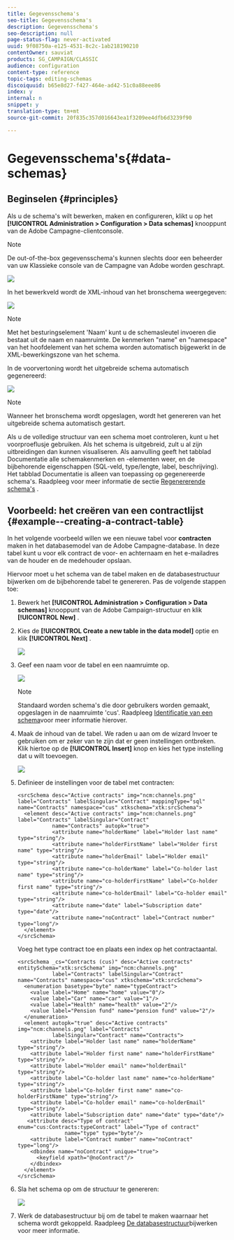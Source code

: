 ```yaml
---
title: Gegevensschema's
seo-title: Gegevensschema's
description: Gegevensschema's
seo-description: null
page-status-flag: never-activated
uuid: 9f08750a-e125-4531-8c2c-1ab218190210
contentOwner: sauviat
products: SG_CAMPAIGN/CLASSIC
audience: configuration
content-type: reference
topic-tags: editing-schemas
discoiquuid: b65e8d27-f427-464e-ad42-51c0a88eee86
index: y
internal: n
snippet: y
translation-type: tm+mt
source-git-commit: 20f835c357d016643ea1f3209ee4dfb6d3239f90

---
```



# Gegevensschema&#39;s{#data-schemas}

## Beginselen {#principles}

Als u de schema&#39;s wilt bewerken, maken en configureren, klikt u op het **[!UICONTROL Administration > Configuration > Data schemas]** knooppunt van de Adobe Campagne-clientconsole.

>[!NOTE]
>
>De out-of-the-box gegevensschema&#39;s kunnen slechts door een beheerder van uw Klassieke console van de Campagne van Adobe worden geschrapt.

![](assets/d_ncs_integration_schema_navtree.png)

In het bewerkveld wordt de XML-inhoud van het bronschema weergegeven:

![](assets/d_ncs_integration_schema_edition.png)

>[!NOTE]
>
>Met het besturingselement &#39;Naam&#39; kunt u de schemasleutel invoeren die bestaat uit de naam en naamruimte. De kenmerken &quot;name&quot; en &quot;namespace&quot; van het hoofdelement van het schema worden automatisch bijgewerkt in de XML-bewerkingszone van het schema.

In de voorvertoning wordt het uitgebreide schema automatisch gegenereerd:

![](assets/d_ncs_integration_schema_edition2.png)

>[!NOTE]
>
>Wanneer het bronschema wordt opgeslagen, wordt het genereren van het uitgebreide schema automatisch gestart.

Als u de volledige structuur van een schema moet controleren, kunt u het voorproeflusje gebruiken. Als het schema is uitgebreid, zult u al zijn uitbreidingen dan kunnen visualiseren. Als aanvulling geeft het tabblad Documentatie alle schemakenmerken en -elementen weer, en de bijbehorende eigenschappen (SQL-veld, type/lengte, label, beschrijving). Het tabblad Documentatie is alleen van toepassing op gegenereerde schema&#39;s. Raadpleeg voor meer informatie de sectie [Regenererende schema&#39;s](../../configuration/using/regenerating-schemas.md) .

## Voorbeeld: het creëren van een contractlijst {#example--creating-a-contract-table}

In het volgende voorbeeld willen we een nieuwe tabel voor **contracten** maken in het databasemodel van de Adobe Campagne-database. In deze tabel kunt u voor elk contract de voor- en achternaam en het e-mailadres van de houder en de medehouder opslaan.

Hiervoor moet u het schema van de tabel maken en de databasestructuur bijwerken om de bijbehorende tabel te genereren. Pas de volgende stappen toe:

1. Bewerk het **[!UICONTROL Administration > Configuration > Data schemas]** knooppunt van de Adobe Campaign-structuur en klik **[!UICONTROL New]** .
1. Kies de **[!UICONTROL Create a new table in the data model]** optie en klik **[!UICONTROL Next]** .

   ![](assets/s_ncs_configuration_create_new_schema.png)

1. Geef een naam voor de tabel en een naamruimte op.

   ![](assets/s_ncs_configuration_create_new_param.png)

   >[!NOTE]
   >
   >Standaard worden schema&#39;s die door gebruikers worden gemaakt, opgeslagen in de naamruimte &#39;cus&#39;. Raadpleeg [Identificatie van een schema](../../configuration/using/about-schema-reference.md#identification-of-a-schema)voor meer informatie hierover.

1. Maak de inhoud van de tabel. We raden u aan om de wizard Invoer te gebruiken om er zeker van te zijn dat er geen instellingen ontbreken. Klik hiertoe op de **[!UICONTROL Insert]** knop en kies het type instelling dat u wilt toevoegen.

   ![](assets/s_ncs_configuration_create_new_content.png)

1. Definieer de instellingen voor de tabel met contracten:

   ```
   <srcSchema desc="Active contracts" img="ncm:channels.png" label="Contracts" labelSingular="Contract" mappingType="sql" name="Contracts" namespace="cus" xtkschema="xtk:srcSchema">
     <element desc="Active contracts" img="ncm:channels.png" label="Contracts" labelSingular="Contract"
              name="Contracts" autopk="true">
              <attribute name="holderName" label="Holder last name" type="string"/>
              <attribute name="holderFirstName" label="Holder first name" type="string"/>
              <attribute name="holderEmail" label="Holder email" type="string"/>
              <attribute name="co-holderName" label="Co-holder last name" type="string"/>           
              <attribute name="co-holderFirstName" label="Co-holder first name" type="string"/>           
              <attribute name="co-holderEmail" label="Co-holder email" type="string"/>    
              <attribute name="date" label="Subscription date" type="date"/>     
              <attribute name="noContract" label="Contract number" type="long"/>  
     </element>
   </srcSchema>
   ```

   Voeg het type contract toe en plaats een index op het contractaantal.

   ```
   <srcSchema _cs="Contracts (cus)" desc="Active contracts" entitySchema="xtk:srcSchema" img="ncm:channels.png"
              label="Contracts" labelSingular="Contract" name="Contracts" namespace="cus" xtkschema="xtk:srcSchema">
     <enumeration basetype="byte" name="typeContract">
       <value label="Home" name="home" value="0"/>
       <value label="Car" name="car" value="1"/>
       <value label="Health" name="health" value="2"/>
       <value label="Pension fund" name="pension fund" value="2"/>
     </enumeration>
     <element autopk="true" desc="Active contracts" img="ncm:channels.png" label="Contracts"
              labelSingular="Contract" name="Contracts">
       <attribute label="Holder last name" name="holderName" type="string"/>
       <attribute label="Holder first name" name="holderFirstName" type="string"/>
       <attribute label="Holder email" name="holderEmail" type="string"/>
       <attribute label="Co-holder last name" name="co-holderName" type="string"/>
       <attribute label="Co-holder first name" name="co-holderFirstName" type="string"/>
       <attribute label="Co-holder email" name="co-holderEmail" type="string"/>
       <attribute label="Subscription date" name="date" type="date"/>
      <attribute desc="Type of contract" enum="cus:Contracts:typeContract" label="Type of contract"
                  name="type" type="byte"/>
       <attribute label="Contract number" name="noContract" type="long"/>
       <dbindex name="noContract" unique="true">
         <keyfield xpath="@noContract"/>
       </dbindex>
     </element>
   </srcSchema>
   ```

1. Sla het schema op om de structuur te genereren:

   ![](assets/s_ncs_configuration_structure.png)

1. Werk de databasestructuur bij om de tabel te maken waarnaar het schema wordt gekoppeld. Raadpleeg [De databasestructuur](../../configuration/using/updating-the-database-structure.md)bijwerken voor meer informatie.

